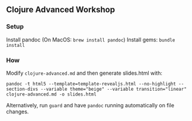 ## Clojure Advanced Workshop

### Setup

Install pandoc (On MacOS: `brew install pandoc`)
Install gems: `bundle install`

### How

Modify `clojure-advanced.md` and then generate slides.html with:

    pandoc -t html5 --template=template-revealjs.html --no-highlight --section-divs --variable theme="beige" --variable transition="linear" clojure-advanced.md -o slides.html

Alternatively, run `guard` and have `pandoc` running automatically on file changes.
